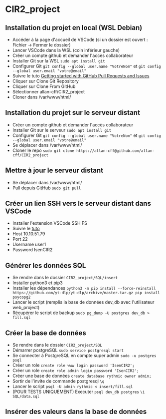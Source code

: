 # CIR2_project
## Installation du projet en local (WSL Debian)
- Accéder à la page d'accueil de VSCode (si un dossier est ouvert : Fichier -> Fermer le dossier)
- Lancer VSCode dans la WSL (coin inférieur gauche)
- Créer un compte github et demander l'accès collaborateur
- Installer Git sur la WSL `sudo apt install git`
- Configurer Git `git config --global user.name "VotreNom"` et `git config --global user.email "votre@email"`
- Suivre le tuto [Getting started with GitHub Pull Requests and Issues](https://code.visualstudio.com/docs/sourcecontrol/github)
- Cliquer sur Clone Git Repository
- Cliquer sur Clone From GitHub
- Sélectionner allan-cff/CIR2_project
- Cloner dans /var/www/html/

## Installation du projet sur le serveur distant
- Créer un compte github et demander l'accès collaborateur
- Installer Git sur le serveur `sudo apt install git`
- Configurer Git `git config --global user.name "VotreNom"` et `git config --global user.email "votre@email"`
- Se déplacer dans /var/www/html/
- Cloner le repo `sudo git clone https://allan-cff@github.com/allan-cff/CIR2_project`

## Mettre à jour le serveur distant
- Se déplacer dans /var/www/html/
- Pull depuis GitHub `sudo git pull`

## Créer un lien SSH vers le serveur distant dans VSCode
- Installer l'extension VSCode SSH FS
- Suivre le [tuto](https://www.cse.unsw.edu.au/~learn/homecomputing/sshfs-remote/)
- Host 10.10.51.79
- Port 22
- Username user1
- Password IsenCIR2

## Générer les données SQL
- Se rendre dans le dossier `CIR2_project/SQL/insert`
- Installer python3 et pip3
- Installer les dépendances `python3 -m pip install --force-reinstall https://github.com/yt-dlp/yt-dlp/archive/master.tar.gz
pip install psycopg2`
- Lancer le script (remplis la base de données dev_db avec l'utilisateur web_project)
- Récupérer le script de backup `sudo pg_dump -U postgres dev_db > fill.sql`

## Créer la base de données
- Se rendre dans le dossier `CIR2_project/SQL`
- Démarrer postgreSQL `sudo service postgresql start`
- Se connecter à PostgreSQL en compte super admin `sudo -u postgres psql`
- Créer un role `create role www login password 'IsenCIR2';`
- Créer un role `create role admin login password 'IsenCIR2';`
- Créer une base de données `create database rythmic owner admin;`
- Sortir de l'invite de commande postgresql `\q`
- Lancer le script `psql -U admin rythmic < insert/fill.sql`
- (POUR TESTS UNIQUEMENT) Executer `psql dev_db postgres` `\i SQL/data.sql`

## Insérer des valeurs dans la base de données
